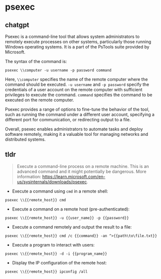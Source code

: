 # psexec 
## chatgpt 
Psexec is a command-line tool that allows system administrators to remotely execute processes on other systems, particularly those running Windows operating systems. It is a part of the PsTools suite provided by Microsoft.

The syntax of the command is:

```
psexec \\computer -u username -p password command
```

Here, `\\computer` specifies the name of the remote computer where the command should be executed. `-u username` and `-p password` specify the credentials of a user account on the remote computer with sufficient privileges to execute the command. `command` specifies the command to be executed on the remote computer.

Psexec provides a range of options to fine-tune the behavior of the tool, such as running the command under a different user account, specifying a different port for communication, or redirecting output to a file.

Overall, psexec enables administrators to automate tasks and deploy software remotely, making it a valuable tool for managing networks and distributed systems. 

## tldr 
 
> Execute a command-line process on a remote machine.
> This is an advanced command and it might potentially be dangerous.
> More information: <https://learn.microsoft.com/en-us/sysinternals/downloads/psexec>.

- Execute a command using `cmd` in a remote shell:

`psexec \\{{remote_host}} cmd`

- Execute a command on a remote host (pre-authenticated):

`psexec \\{{remote_host}} -u {{user_name}} -p {{password}}`

- Execute a command remotely and output the result to a file:

`psexec \\{{remote_host}} cmd /c {{command}} -an ^>{{path\to\file.txt}}`

- Execute a program to interact with users:

`psexec \\{{remote_host}} -d -i {{program_name}}`

- Display the IP configuration of the remote host:

`psexec \\{{remote_host}} ipconfig /all`
